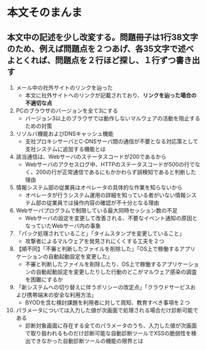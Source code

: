 # 本文そのまんま

## 本文中の記述を少し改変する。問題冊子は1行38文字のため、例えば問題点を２つあげ、各35文字で述べよとくれば、問題点を２行ほど探し、１行ずつ書き出す

1. メール中の社外サイトのリンクを辿った
    * 本文に社外サイトへのリンクが記載されており、**リンクを辿った場合の不適切な点**
2. PCのブラウザのバージョンを全て3にする
    * バージョン3以上のブラウザでは動作しないマルウェアの活動を阻止するための対策
3. リゾルバ機能およびDNSキャッシュ機能
    * 支社プロキシサーバとC-DNSサーバ間の通信が不要となる対応策として支社システムに追加する機能とは
4. 該当通信は、Webサーバのステータスコードが200であるから
    * Webサーバのアクセスログ中、HTTPのステータスコードが500の行でなく、200の行が正常通信であるにもかかわらず誤検知であると判断した理由
5. 情報システム部の従業員はオペレータの具体的な作業を知らないから
    * オペレータが行うシステム運用の詳細を知っている者がいない情報システム部の従業員では操作内容の確認が不十分となる理由
6. Webサーバプログラムで制限している最大同時セッション数の不足
    * Webサーバの設定を変更して改善される、不要なイベント通知の原因となっていたWebサーバ内の事象
7. 「パック処理されていること」「タイムスタンプを変更していること」
    * 攻撃者によるマルウェアを発見されにくくする工夫を２つ
8. 【順不同】「不審と判断したファイルを削除した」「OS上で稼働するアプリケーションの自動起動設定を変更した」
    * 不審と判断したファイルを削除したり、OS上で稼働するアプリケーションの自動起動設定を変更したりした行動のどこがマルウェア感染の調査を困難にするか
9. 「新システムへの切り替えに伴うポリシーの改定点」「クラウドサービスおよび携帯端末の安全な利用方法」
    * BYODを含む検討課題を利用者に対して周知、教育すべき事項を２つ
10. パラメータについては入力した値が次画面で処理される場合だけ診断可能である
    * 診断対象画面に存在する全てのパラメータのうち、入力した値が次画面で取り扱われるものだけ診断可能な自動診断ツールでXSSの脆弱性を検出できなかった自動診断ツールの機能の限界とは
    
